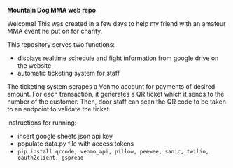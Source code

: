 ****Mountain Dog MMA web repo****


Welcome! This was created in a few days to help my friend with an amateur MMA event he put on for charity.


This repository serves two functions:
 - displays realtime schedule and fight information from google drive on the website
 - automatic ticketing system for staff

The ticketing system scrapes a Venmo account for payments of desired amount. For each transaction, it generates a QR ticket which it sends to the number of the customer. Then, door staff can scan the QR code to be taken to an endpoint to validate the ticket.


instructions for running:
- insert google sheets json api key
- populate data.py file with access tokens
- `pip install qrcode, venmo_api, pillow, peewee, sanic, twilio, oauth2client, gspread`
